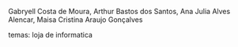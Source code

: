 Gabryell Costa de Moura, Arthur Bastos dos Santos, Ana Julia Alves Alencar, Maisa Cristina Araujo Gonçalves

temas: loja de informatica
